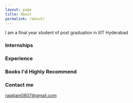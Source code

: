 ```yaml
---
layout: page
title: About
permalink: /about/
---
```

I am a final year student of post graduation in IIIT Hyderabad



### Internships



### Experience
  





### Books I'd Highly Recommend



### Contact me

rajatjain0807@gmail.com
